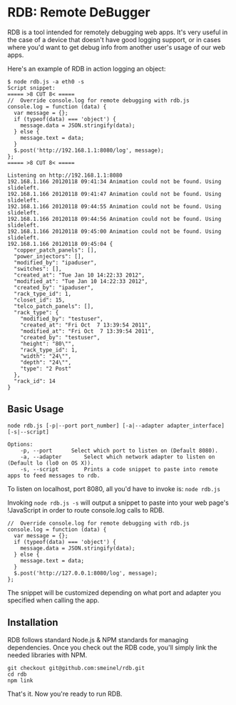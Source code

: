 RDB: Remote DeBugger
=====
RDB is a tool intended for remotely debugging web apps. It's very useful in the case of a device that doesn't have good logging support, or in cases where you'd want to get debug info from another user's usage of our web apps.

Here's an example of RDB in action logging an object:

    $ node rdb.js -a eth0 -s
    Script snippet:
    ===== >8 CUT 8< =====
    //	Override console.log for remote debugging with rdb.js
    console.log = function (data) {
      var message = {};
      if (typeof(data) === 'object') {
        message.data = JSON.stringify(data);
      } else {
        message.text = data;
      }
      $.post('http://192.168.1.1:8080/log', message);
    };
    ===== >8 CUT 8< =====
    
    Listening on http://192.168.1.1:8080
    192.168.1.166 20120118 09:41:34 Animation could not be found. Using slideleft.
    192.168.1.166 20120118 09:41:47 Animation could not be found. Using slideleft.
    192.168.1.166 20120118 09:44:55 Animation could not be found. Using slideleft.
    192.168.1.166 20120118 09:44:56 Animation could not be found. Using slideleft.
    192.168.1.166 20120118 09:45:00 Animation could not be found. Using slideleft.
    192.168.1.166 20120118 09:45:04 {
      "copper_patch_panels": [],
      "power_injectors": [],
      "modified_by": "ipaduser",
      "switches": [],
      "created_at": "Tue Jan 10 14:22:33 2012",
      "modified_at": "Tue Jan 10 14:22:33 2012",
      "created_by": "ipaduser",
      "rack_type_id": 1,
      "closet_id": 15,
      "telco_patch_panels": [],
      "rack_type": {
        "modified_by": "testuser",
        "created_at": "Fri Oct  7 13:39:54 2011",
        "modified_at": "Fri Oct  7 13:39:54 2011",
        "created_by": "testuser",
        "height": "80\"",
        "rack_type_id": 1,
        "width": "24\"",
        "depth": "24\"",
        "type": "2 Post"
      },
      "rack_id": 14
    }


Basic Usage
-----
    node rdb.js [-p|--port port_number] [-a|--adapter adapter_interface] [-s|--script]
    
    Options:
    	-p, --port		Select which port to listen on (Default 8080).
    	-a, --adapter		Select which network adapter to listen on (Default lo (lo0 on OS X)).
    	-s, --script		Prints a code snippet to paste into remote apps to feed messages to rdb.

To listen on localhost, port 8080, all you'd have to invoke is:
`node rdb.js`

Invoking `node rdb.js -s` will output a snippet to paste into your web page's !JavaScript in order to route console.log calls to RDB.

    //	Override console.log for remote debugging with rdb.js
    console.log = function (data) {
      var message = {};
      if (typeof(data) === 'object') {
        message.data = JSON.stringify(data);
      } else {
        message.text = data;
      }
      $.post('http://127.0.0.1:8080/log', message);
    };


The snippet will be customized depending on what port and adapter you specified when calling the app.

Installation
-----
RDB follows standard Node.js & NPM standards for managing dependencies. Once you check out the RDB code, you'll simply link the needed libraries with NPM.

    git checkout git@github.com:smeinel/rdb.git
    cd rdb
    npm link


That's it. Now you're ready to run RDB.
